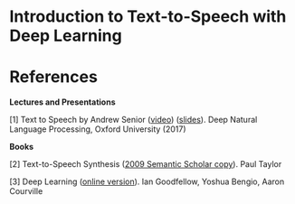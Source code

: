 Introduction to Text-to-Speech with Deep Learning
=================================================

References
==========

**Lectures and Presentations**

[1] Text to Speech by Andrew Senior ([video](https://www.youtube.com/watch?v=1Mb-KHQNdcM)) ([slides](https://github.com/oxford-cs-deepnlp-2017/lectures/blob/master/Lecture%2010%20-%20Text%20to%20Speech.pdf)). Deep Natural Language Processing, Oxford University (2017)

**Books**

[2] Text-to-Speech Synthesis ([2009 Semantic Scholar copy](https://www.semanticscholar.org/paper/Text-To-Speech-Synthesis-Taylor/f8d97b9f3019cc2c0f99984378f11cb030c014ec)). Paul Taylor

[3] Deep Learning ([online version](https://www.deeplearningbook.org/)). Ian Goodfellow, Yoshua Bengio, Aaron Courville
